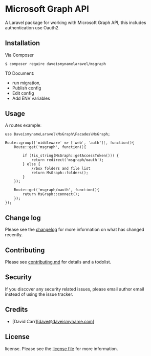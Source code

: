 # Microsoft Graph API

A Laravel package for working with Microsoft Graph API, this includes authentication use Oauth2.

## Installation

Via Composer

``` bash
$ composer require daveismynamelaravel/msgraph
```

TO Document:
* run migration,
* Publish config
* Edit config
* Add ENV variables

## Usage

A routes example:

```
use DaveismynameLaravel\MsGraph\Facades\MsGraph;

Route::group(['middleware' => ['web', 'auth']], function(){
    Route::get('msgraph', function(){

        if (!is_string(MsGraph::getAccessToken())) {
            return redirect('msgraph/oauth');
        } else {
            //box folders and file list
            return MsGraph::folders();
        }
    });

    Route::get('msgraph/oauth', function(){
        return MsGraph::connect();
    });
});
```

## Change log

Please see the [changelog](changelog.md) for more information on what has changed recently.


## Contributing

Please see [contributing.md](contributing.md) for details and a todolist.

## Security

If you discover any security related issues, please email author email instead of using the issue tracker.

## Credits

- [David Carr][dave@daveismyname.com]

## License

license. Please see the [license file](license.md) for more information.
